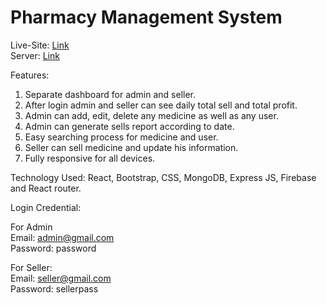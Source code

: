 <h1>Pharmacy Management System</h1>


Live-Site: [Link](https://newlifepharma.web.app/)<br/>
Server: [Link](https://github.com/Rashadul-Islam/pharma_server)

Features:

1. Separate dashboard for admin and seller.
2. After login admin and seller can see daily total sell and total profit.
3. Admin can add, edit, delete any medicine as well as any user.
4. Admin can generate sells report according to date.
5. Easy searching process for medicine and user.
6. Seller can sell medicine and update his information.
7. Fully responsive for all devices.


Technology Used: React, Bootstrap, CSS, MongoDB, Express JS, Firebase and React router.

Login Credential:

For Admin<br/>
Email: admin@gmail.com<br/>
Password: password

For Seller:<br/>
Email: seller@gmail.com<br/>
Password: sellerpass
